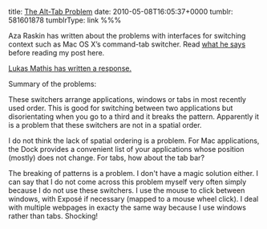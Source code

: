 title: [The Alt-Tab Problem](http://www.azarask.in/blog/post/solving-the-alt-tab-problem/)
date: 2010-05-08T16:05:37+0000
tumblr: 581601878
tumblrType: link
%%%

Aza Raskin has written about the problems with interfaces for switching context such as Mac OS X’s command-tab switcher. Read [what he says](http://www.azarask.in/blog/post/solving-the-alt-tab-problem/) before reading my post here. 

[Lukas Mathis has written a response.](http://ignorethecode.net/blog/2010/05/05/solving_the_alt_tab_problem/)

Summary of the problems:

These switchers arrange applications, windows or tabs in most recently used order. This is good for switching between two applications but disorientating when you go to a third and it breaks the pattern. Apparently it is a problem that these switchers are not in a spatial order. 

I do not think the lack of spatial ordering is a problem. For Mac applications, the Dock provides a convenient list of your applications whose position (mostly) does not change. For tabs, how about the tab bar?

The breaking of patterns is a problem. I don't have a magic solution either. I can say that I do not come across this problem myself very often simply because I do not use these switchers. I use the mouse to click between windows, with Exposé if necessary (mapped to a mouse wheel click). I deal with multiple webpages in exacty the same way because I use windows rather than tabs. Shocking!
